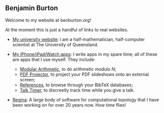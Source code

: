 ## Benjamin Burton

Welcome to my website at benburton.org!

At the moment this is just a handful of links to real websites.

- [My university website](http://www.maths.uq.edu.au/~bab):
  I am a half-mathematician, half-computer scientist at The University of Queensland.

- [My iPhone/iPad/Watch apps](https://sites.google.com/site/appsformaths/):
  I write apps in my spare time; all of these are apps that I use myself.
  They include:

  - [Modular Arithmetic](https://sites.google.com/site/appsformaths/modular-arithmetic/),
    to do arithmetic modulo _N_;
  - [PDF Projector](https://sites.google.com/site/appsformaths/pdf-projector/),
    to project your PDF slideshows onto an external screen;
  - [References](https://sites.google.com/site/appsformaths/references/),
    to browse through your BibTeX databases;
  - [Talk Timer](https://sites.google.com/site/appsformaths/talk-timer/),
    to discreetly track time while you give a talk.

- [Regina](https://regina-normal.github.io/):
  A large body of software for computational topology that I have been working on for over 20 years now.
  How time flies!
